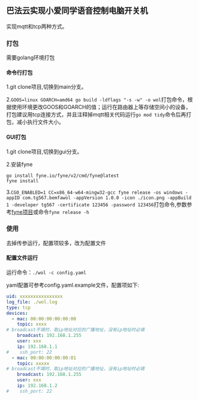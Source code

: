 ## 巴法云实现小爱同学语音控制电脑开关机

实现mqtt和tcp两种方式。

### 打包

需要golang环境打包

#### 命令行打包

1.git clone项目,切换到main分支。

2.```GOOS=linux GOARCH=amd64 go build -ldflags "-s -w" -o wol```打包命令，根据使用环境更改GOOS和GOARCH的值；运行在路由器上等存储空间小的设备，打包建议用tcp连接方式，并且注释掉mqtt相关代码运行```go mod tidy```命令后再打包，减小执行文件大小。

#### GUI打包

1.git clone项目,切换到gui分支。

2.安装fyne
```
go install fyne.io/fyne/v2/cmd/fyne@latest
fyne install
```

3.```CGO_ENABLED=1 CC=x86_64-w64-mingw32-gcc fyne release -os windows -appID com.tg567.bemfawol -appVersion 1.0.0 -icon ./icon.png -appBuild 1 -developer tg567 -certificate 123456 -password 123456```打包命令,参数参考[fyne项目](https://github.com/fyne-io/fyne)或命令```fyne release -h```

### 使用

去掉传参运行，配置项较多，改为配置文件

#### 配置文件运行

运行命令：```./wol -c config.yaml```

yaml配置可参考config.yaml.example文件，配置项如下:
```yaml
uid: xxxxxxxxxxxxxxxx
log_file: ./wol.log
type: tcp
devices: 
  - mac: 00:00:00:00:00:00
    topic: xxxx
# broadcast不填时，取ip地址对应的广播地址，没有ip地址时必填
    broadcast: 192.168.1.255
    user: xxx
    ip: 192.168.1.1
#    ssh_port: 22
  - mac: 00:00:00:00:00:01
    topic: xxxxx
# broadcast不填时，取ip地址对应的广播地址，没有ip地址时必填
    broadcast: 192.168.1.255
    user: xxx
    ip: 192.168.1.2
#    ssh_port: 22
```